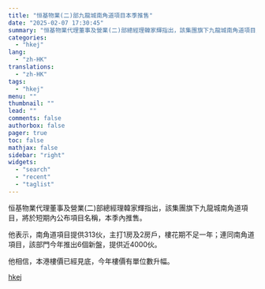 ```yaml
---
title: "恒基物業(二)部九龍城南角道項目本季推售"
date: "2025-02-07 17:30:45"
summary: "恒基物業代理董事及營業(二)部總經理韓家輝指出，該集團旗下九龍城南角道項目，將於短期內公布項目名稱，..."
categories:
  - "hkej"
lang:
  - "zh-HK"
translations:
  - "zh-HK"
tags:
  - "hkej"
menu: ""
thumbnail: ""
lead: ""
comments: false
authorbox: false
pager: true
toc: false
mathjax: false
sidebar: "right"
widgets:
  - "search"
  - "recent"
  - "taglist"
---
```


恒基物業代理董事及營業(二)部總經理韓家輝指出，該集團旗下九龍城南角道項目，將於短期內公布項目名稱，本季內推售。

他表示，南角道項目提供313伙，主打1房及2房戶，樓花期不足一年；連同南角道項目，該部門今年推出6個新盤，提供近4000伙。

他相信，本港樓價已經見底，今年樓價有單位數升幅。

[hkej](https://www2.hkej.com/instantnews/property/article/3995289/%E6%81%92%E5%9F%BA%E7%89%A9%E6%A5%AD%28%E4%BA%8C%29%E9%83%A8%E4%B9%9D%E9%BE%8D%E5%9F%8E%E5%8D%97%E8%A7%92%E9%81%93%E9%A0%85%E7%9B%AE%E6%9C%AC%E5%AD%A3%E6%8E%A8%E5%94%AE)
